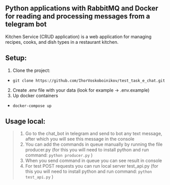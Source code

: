 ## Python applications with RabbitMQ and Docker for reading and processing messages from a telegram bot

Kitchen Service (CRUD application) is a web application for managing recipes, 
cooks, and dish types in a restaurant kitchen.


## Setup:

1. Clone the project:
+ ```git clone https://github.com/IhorVoskoboinikov/test_task_e_chat.git```
2. Create .env file with your data (look for example -> .env.example)
3. Up docker containers
+ ```docker-compose up```


## Usage local:

> 1. Go to the chat_bot in telegram and send to bot any text message, after which you will see this message in the console
> 2. You can add the commands in queue manually by running the file producer.py 
(for this you will need to install python and run command: ```python producer.py``` )
> 3. When you send command in queue you can see result in console
> 4. For test POST requests you can run local server test_api.py
(for this you will need to install python and run command: ```python test_api.py``` )
